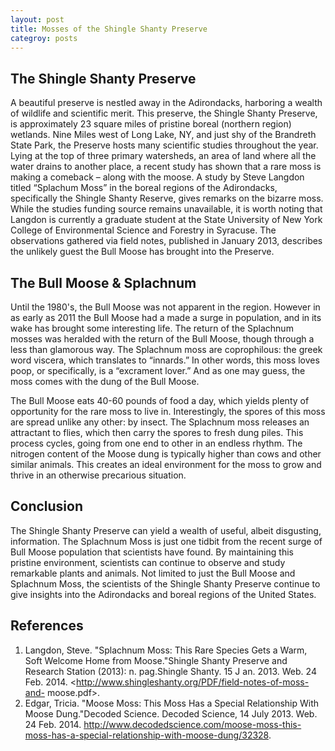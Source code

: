 ```yaml
---
layout: post
title: Mosses of the Shingle Shanty Preserve
categroy: posts
---
```


## The Shingle Shanty Preserve
A beautiful preserve is nestled away in the Adirondacks, harboring a wealth of wildlife and scientific merit. This preserve, the Shingle Shanty Preserve, is approximately 23 square miles of pristine boreal (northern region) wetlands. Nine Miles west of Long Lake, NY, and just shy of the Brandreth State Park, the Preserve hosts many scientific studies throughout the year. Lying at the top of three primary watersheds, an area of land where all the water drains to another place, a recent study has shown that a rare moss is making a comeback – along with the moose. A study by Steve Langdon titled “Splachum Moss”  in the boreal regions of the Adirondacks, specifically the Shingle Shanty Reserve, gives remarks on the bizarre moss. While the studies funding source remains unavailable, it is worth noting that Langdon is currently a graduate student at the State University of New York College of Environmental Science and Forestry in Syracuse. The observations gathered via field notes, published in January 2013, describes the unlikely guest the Bull Moose has brought into the Preserve.

## The Bull Moose & Splachnum
Until the 1980's, the Bull Moose was not apparent in the region. However in as early as 2011 the Bull Moose had a made a surge in population, and in its wake has brought some interesting life. The return of the Splachnum mosses was heralded with the return of the Bull Moose, though through a less than glamorous way. The Splachnum moss are coprophilous: the greek word viscera, which translates to “innards.” In other words, this moss loves poop, or specifically, is a “excrament lover.” And as one may guess, the moss comes with the dung of the Bull Moose. 

The Bull Moose eats 40-60 pounds of food a day, which yields plenty of opportunity for the rare moss to live in. Interestingly, the spores of this moss are spread unlike any other: by insect. The Splachnum moss releases an attractant to flies, which then carry the spores to fresh dung piles. This process cycles, going from one end to other in an endless rhythm. The nitrogen content of the Moose dung is typically higher than cows and other similar animals. This creates an ideal environment for the moss to grow and thrive in an otherwise precarious situation.

## Conclusion
The Shingle Shanty Preserve can yield a wealth of useful, albeit disgusting, information. The Splachnum Moss is just one tidbit from the recent surge of Bull Moose population that scientists have found. By maintaining this pristine environment, scientists can continue to observe and study remarkable plants and animals. Not limited to just the Bull Moose and Splachnum Moss, the scientists of the Shingle Shanty Preserve continue to give insights into the Adirondacks and boreal regions of the United States.

## References
1. Langdon, Steve. "Splachnum Moss: This Rare Species Gets a Warm, Soft Welcome Home from Moose."Shingle Shanty Preserve and Research Station (2013): n. pag.Shingle Shanty. 15 J an. 2013. Web. 24 Feb. 2014. <http://www.shingleshanty.org/PDF/field-notes-of-moss-and- moose.pdf>.
2. Edgar, Tricia. "Moose Moss: This Moss Has a Special Relationship With Moose Dung."Decoded 	Science. Decoded Science, 14 July 2013. Web. 24 Feb. 2014.   <http://www.decodedscience.com/moose-moss-this-moss-has-a-special-relationship-with-moose-dung/32328>.